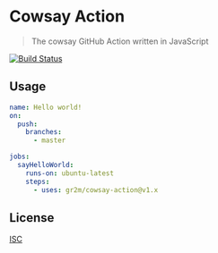 # Cowsay Action

> The cowsay GitHub Action written in JavaScript

[![Build Status](https://github.com/octokit/cowsay-action/workflows/Test/badge.svg)](https://github.com/octokit/cowsay-action/actions)

## Usage

```yml
name: Hello world!
on:
  push:
    branches:
      - master

jobs:
  sayHelloWorld:
    runs-on: ubuntu-latest
    steps:
      - uses: gr2m/cowsay-action@v1.x
```

## License

[ISC](LICENSE)
